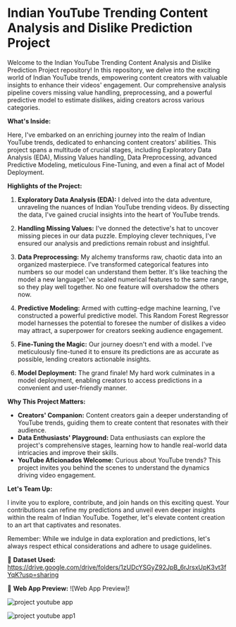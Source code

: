 # Indian YouTube Trending Content Analysis and Dislike Prediction Project 


Welcome to the Indian YouTube Trending Content Analysis and Dislike Prediction Project repository! In this repository, we delve into the exciting world of Indian YouTube trends, empowering content creators with valuable insights to enhance their videos' engagement. Our comprehensive analysis pipeline covers missing value handling, preprocessing, and a powerful predictive model to estimate dislikes, aiding creators across various categories.


**What's Inside:**

 Here, I've embarked on an enriching journey into the realm of Indian YouTube trends, dedicated to enhancing content creators' abilities. This project spans a multitude of crucial stages, including Exploratory Data Analysis (EDA), Missing Values handling, Data Preprocessing, advanced Predictive Modeling, meticulous Fine-Tuning, and even a final act of Model Deployment.

**Highlights of the Project:**

1. **Exploratory Data Analysis (EDA):** I delved into the data adventure, unraveling the nuances of Indian YouTube trending videos. By dissecting the data, I've gained crucial insights into the heart of YouTube trends.

2. **Handling Missing Values:** I've donned the detective's hat to uncover missing pieces in our data puzzle. Employing clever techniques, I've ensured our analysis and predictions remain robust and insightful.

3. **Data Preprocessing:** My alchemy transforms raw, chaotic data into an organized masterpiece.  I've transformed categorical features into numbers so our model can understand them better. It's like teaching the model a new language!.'ve scaled numerical features to the same range, so they play well together. No one feature will overshadow the others now.
4. **Predictive Modeling:** Armed with cutting-edge machine learning, I've constructed a powerful predictive model. This Random Forest Regressor model harnesses the potential to foresee the number of dislikes a video may attract, a superpower for creators seeking audience engagement.

5. **Fine-Tuning the Magic:** Our journey doesn't end with a model. I've meticulously fine-tuned it to ensure its predictions are as accurate as possible, lending creators actionable insights.

6. **Model Deployment:** The grand finale! My hard work culminates in a model deployment, enabling creators to access predictions in a convenient and user-friendly manner.

**Why This Project Matters:**

- **Creators' Companion:** Content creators gain a deeper understanding of YouTube trends, guiding them to create content that resonates with their audience.
- **Data Enthusiasts' Playground:** Data enthusiasts can explore the project's comprehensive stages, learning how to handle real-world data intricacies and improve their skills.
- **YouTube Aficionados Welcome:** Curious about YouTube trends? This project invites you behind the scenes to understand the dynamics driving video engagement.



**Let's Team Up:**

I invite you to explore, contribute, and join hands on this exciting quest. Your contributions can refine my predictions and unveil even deeper insights within the realm of Indian YouTube. Together, let's elevate content creation to an art that captivates and resonates.

Remember: While we indulge in data exploration and predictions, let's always respect ethical considerations and adhere to usage guidelines.

📂 **Dataset Used:** https://drive.google.com/drive/folders/1zUDcYSGyZ92JpB_6rJrsxUpK3vt3fYqK?usp=sharing

🔮 **Web App Preview:**
![Web App Preview]!


![project youtube app](https://github.com/dhanujkumar/Indian-YouTube-Trending-Analysis-and-Dislike-Prediction-Project-repository/assets/130610085/6f1a6819-7f37-454c-a0b9-cb7275d3bf5b)

![project youtube app1](https://github.com/dhanujkumar/Indian-YouTube-Trending-Analysis-and-Dislike-Prediction-Project-repository/assets/130610085/b7825393-e9a6-474b-8d8d-791501117a12)

